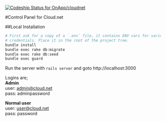 [ ![Codeship Status for OnApp/cloudnet](https://codeship.com/projects/6e11e150-aeee-0132-a36c-2a23891ee2d0/status?branch=master)](https://codeship.com/projects/69018)

#Control Panel for Cloud.net

##Local Installation

```sh
# First ask for a copy of a `.env` file, it contains ENV vars for various sensitive config
# credentials. Place it in the root of the project tree.
bundle install
bundle exec rake db:migrate
bundle exec rake db:seed
bundle exec guard
```

Run the server with `rails server` and goto http://localhost:3000

Logins are;   
**Admin**   
user: admin@cloud.net   
pass: adminpassword

**Normal user**   
user: user@cloud.net   
pass: password
